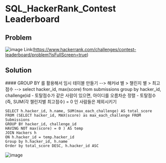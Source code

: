 # SQL_HackerRank_Contest Leaderboard

## Problem
![image](https://user-images.githubusercontent.com/99947811/171572587-d681ef11-842f-49ab-8847-b2d4b9e8fbec.png)
Link(https://www.hackerrank.com/challenges/contest-leaderboard/problem?isFullScreen=true)


## Solution
<aside>
 #### GROUP BY 를 활용해서 임시 테이블 만들기
 --> 해커id 별 > 챌린지 별 > 최고 점수
 --> select hacker_id, max(score) from submissions
      group by hacker_id, challenge)id
- 토탈점수가 같은 사람이 있으면, 아이디를 오름차순 정렬
- 토탈점수(즉, SUM(각 챌린지별 최고점수) = 0 인 사람들은 제외시키기
</aside>


    SELECT h.hacker_id, h.name, SUM(max_each_challenge) AS total_score 
    FROM (SELECT hacker_id, MAX(score) as max_each_challenge FROM Submissions
    GROUP BY hacker_id, challenge_id
    HAVING NOT max(score) = 0 ) AS temp
    JOIN Hackers h
    ON h.hacker_id = temp.hacker_id
    Group by h.hacker_id, h.name
    Order by total_score DESC, h.hacker_id ASC
![image](https://user-images.githubusercontent.com/99947811/171586802-48e2833f-a661-4396-82a8-0ac01d3ddacb.png)
